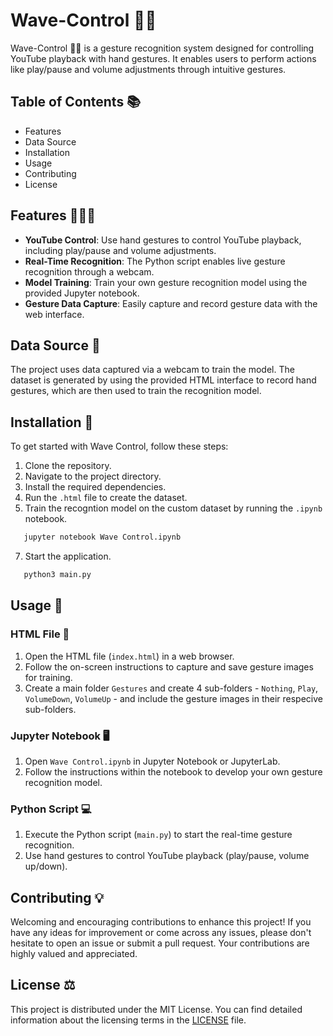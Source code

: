 # Wave-Control 👋🏻

Wave-Control 👋🏻 is a gesture recognition system designed for controlling YouTube playback with hand gestures. It enables users to perform actions like play/pause and volume adjustments through intuitive gestures.

## Table of Contents 📚
- Features
- Data Source
- Installation
- Usage
- Contributing
- License

## Features 👨🏻‍💻

- **YouTube Control**: Use hand gestures to control YouTube playback, including play/pause and volume adjustments.
- **Real-Time Recognition**: The Python script enables live gesture recognition through a webcam.
- **Model Training**: Train your own gesture recognition model using the provided Jupyter notebook.
- **Gesture Data Capture**: Easily capture and record gesture data with the web interface.

## Data Source 💾

The project uses data captured via a webcam to train the model. The dataset is generated by using the provided HTML interface to record hand gestures, which are then used to train the recognition model.

## Installation 📲

To get started with Wave Control, follow these steps:

1. Clone the repository.
2. Navigate to the project directory.
3. Install the required dependencies.
4. Run the `.html` file to create the dataset.
5. Train the recogntion model on the custom dataset by running the `.ipynb` notebook.

```bash
   jupyter notebook Wave Control.ipynb
   ```

7. Start the application.

```bash
   python3 main.py
   ```

## Usage 🛒

### HTML File 📸

1. Open the HTML file (`index.html`) in a web browser.
2. Follow the on-screen instructions to capture and save gesture images for training.
3. Create a main folder `Gestures` and create 4 sub-folders - `Nothing`, `Play`, `VolumeDown`, `VolumeUp` - and include the gesture images in their respecive sub-folders.
   
### Jupyter Notebook 🖥️

1. Open `Wave Control.ipynb` in Jupyter Notebook or JupyterLab.
2. Follow the instructions within the notebook to develop your own gesture recognition model.

### Python Script 💻

1. Execute the Python script (`main.py`) to start the real-time gesture recognition.
2. Use hand gestures to control YouTube playback (play/pause, volume up/down).

## Contributing 💡

Welcoming and encouraging contributions to enhance this project! If you have any ideas for improvement or come across any issues, please don't hesitate to open an issue or submit a pull request. Your contributions are highly valued and appreciated.

## License ⚖️

This project is distributed under the MIT License. You can find detailed information about the licensing terms in the [LICENSE](LICENSE) file.

